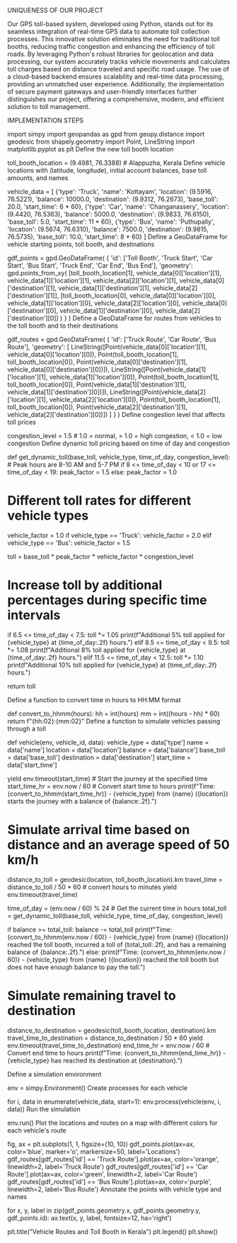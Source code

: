 UNIQUENESS OF OUR PROJECT

Our GPS toll-based system, developed using Python, stands out for its seamless integration of real-time GPS data to automate toll collection processes. This innovative solution eliminates the need for traditional toll booths, reducing traffic congestion and enhancing the efficiency of toll roads. By leveraging Python's robust libraries for geolocation and data processing, our system accurately tracks vehicle movements and calculates toll charges based on distance traveled and specific road usage. The use of a cloud-based backend ensures scalability and real-time data processing, providing an unmatched user experience. Additionally, the implementation of secure payment gateways and user-friendly interfaces further distinguishes our project, offering a comprehensive, modern, and efficient solution to toll management.

IMPLEMENTATION STEPS

import simpy import geopandas as gpd from geopy.distance import geodesic from shapely.geometry import Point, LineString import matplotlib.pyplot as plt
Define the new toll booth location

toll_booth_location = (9.4981, 76.3388) # Alappuzha, Kerala
Define vehicle locations with (latitude, longitude), initial account balances, base toll amounts, and names

vehicle_data = [ {'type': 'Truck', 'name': 'Kottayam', 'location': (9.5916, 76.5221), 'balance': 10000.0, 'destination': (9.9312, 76.2673), 'base_toll': 20.0, 'start_time': 6 * 60}, {'type': 'Car', 'name': 'Changanassery', 'location': (9.4420, 76.5363), 'balance': 5000.0, 'destination': (9.9833, 76.6150), 'base_toll': 5.0, 'start_time': 11 * 60}, {'type': 'Bus', 'name': 'Puthupally', 'location': (9.5674, 76.6310), 'balance': 7500.0, 'destination': (9.9815, 76.5735), 'base_toll': 10.0, 'start_time': 8 * 60} ]
Define a GeoDataFrame for vehicle starting points, toll booth, and destinations

gdf_points = gpd.GeoDataFrame( { 'id': ['Toll Booth', 'Truck Start', 'Car Start', 'Bus Start', 'Truck End', 'Car End', 'Bus End'], 'geometry': gpd.points_from_xy( [toll_booth_location[1], vehicle_data[0]['location'][1], vehicle_data[1]['location'][1], vehicle_data[2]['location'][1], vehicle_data[0]['destination'][1], vehicle_data[1]['destination'][1], vehicle_data[2]['destination'][1]], [toll_booth_location[0], vehicle_data[0]['location'][0], vehicle_data[1]['location'][0], vehicle_data[2]['location'][0], vehicle_data[0]['destination'][0], vehicle_data[1]['destination'][0], vehicle_data[2]['destination'][0]] ) } )
Define a GeoDataFrame for routes from vehicles to the toll booth and to their destinations

gdf_routes = gpd.GeoDataFrame( { 'id': ['Truck Route', 'Car Route', 'Bus Route'], 'geometry': [ LineString([Point(vehicle_data[0]['location'][1], vehicle_data[0]['location'][0]), Point(toll_booth_location[1], toll_booth_location[0]), Point(vehicle_data[0]['destination'][1], vehicle_data[0]['destination'][0])]), LineString([Point(vehicle_data[1]['location'][1], vehicle_data[1]['location'][0]), Point(toll_booth_location[1], toll_booth_location[0]), Point(vehicle_data[1]['destination'][1], vehicle_data[1]['destination'][0])]), LineString([Point(vehicle_data[2]['location'][1], vehicle_data[2]['location'][0]), Point(toll_booth_location[1], toll_booth_location[0]), Point(vehicle_data[2]['destination'][1], vehicle_data[2]['destination'][0])]) ] } )
Define congestion level that affects toll prices

congestion_level = 1.5 # 1.0 = normal, > 1.0 = high congestion, < 1.0 = low congestion
Define dynamic toll pricing based on time of day and congestion

def get_dynamic_toll(base_toll, vehicle_type, time_of_day, congestion_level): # Peak hours are 8-10 AM and 5-7 PM if 8 <= time_of_day < 10 or 17 <= time_of_day < 19: peak_factor = 1.5 else: peak_factor = 1.0

# Different toll rates for different vehicle types
vehicle_factor = 1.0
if vehicle_type == 'Truck':
    vehicle_factor = 2.0
elif vehicle_type == 'Bus':
    vehicle_factor = 1.5

toll = base_toll * peak_factor * vehicle_factor * congestion_level

# Increase toll by additional percentages during specific time intervals
if 6.5 <= time_of_day < 7.5:
    toll *= 1.05
    print(f"Additional 5% toll applied for {vehicle_type} at {time_of_day:.2f} hours.")
elif 8.5 <= time_of_day < 9.5:
    toll *= 1.08
    print(f"Additional 8% toll applied for {vehicle_type} at {time_of_day:.2f} hours.")
elif 11.5 <= time_of_day < 12.5:
    toll *= 1.10
    print(f"Additional 10% toll applied for {vehicle_type} at {time_of_day:.2f} hours.")

return toll

Define a function to convert time in hours to HH:MM format

def convert_to_hhmm(hours): hh = int(hours) mm = int((hours - hh) * 60) return f"{hh:02}:{mm:02}"
Define a function to simulate vehicles passing through a toll

def vehicle(env, vehicle_id, data): vehicle_type = data['type'] name = data['name'] location = data['location'] balance = data['balance'] base_toll = data['base_toll'] destination = data['destination'] start_time = data['start_time']

yield env.timeout(start_time)  # Start the journey at the specified time
start_time_hr = env.now / 60  # Convert start time to hours
print(f"Time: {convert_to_hhmm(start_time_hr)} - {vehicle_type} from {name} ({location}) starts the journey with a balance of {balance:.2f}.")

# Simulate arrival time based on distance and an average speed of 50 km/h
distance_to_toll = geodesic(location, toll_booth_location).km
travel_time = distance_to_toll / 50 * 60  # convert hours to minutes
yield env.timeout(travel_time)

time_of_day = (env.now / 60) % 24  # Get the current time in hours
total_toll = get_dynamic_toll(base_toll, vehicle_type, time_of_day, congestion_level)

if balance >= total_toll:
    balance -= total_toll
    print(f"Time: {convert_to_hhmm(env.now / 60)} - {vehicle_type} from {name} ({location}) reached the toll booth, incurred a toll of {total_toll:.2f}, and has a remaining balance of {balance:.2f}.")
else:
    print(f"Time: {convert_to_hhmm(env.now / 60)} - {vehicle_type} from {name} ({location}) reached the toll booth but does not have enough balance to pay the toll.")

# Simulate remaining travel to destination
distance_to_destination = geodesic(toll_booth_location, destination).km
travel_time_to_destination = distance_to_destination / 50 * 60
yield env.timeout(travel_time_to_destination)
end_time_hr = env.now / 60  # Convert end time to hours
print(f"Time: {convert_to_hhmm(end_time_hr)} - {vehicle_type} has reached its destination at {destination}.")

Define a simulation environment

env = simpy.Environment()
Create processes for each vehicle

for i, data in enumerate(vehicle_data, start=1): env.process(vehicle(env, i, data))
Run the simulation

env.run()
Plot the locations and routes on a map with different colors for each vehicle's route

fig, ax = plt.subplots(1, 1, figsize=(10, 10)) gdf_points.plot(ax=ax, color='blue', marker='o', markersize=50, label='Locations') gdf_routes[gdf_routes['id'] == 'Truck Route'].plot(ax=ax, color='orange', linewidth=2, label='Truck Route') gdf_routes[gdf_routes['id'] == 'Car Route'].plot(ax=ax, color='green', linewidth=2, label='Car Route') gdf_routes[gdf_routes['id'] == 'Bus Route'].plot(ax=ax, color='purple', linewidth=2, label='Bus Route')
Annotate the points with vehicle type and names

for x, y, label in zip(gdf_points.geometry.x, gdf_points.geometry.y, gdf_points.id): ax.text(x, y, label, fontsize=12, ha='right')

plt.title("Vehicle Routes and Toll Booth in Kerala") plt.legend() plt.show()
